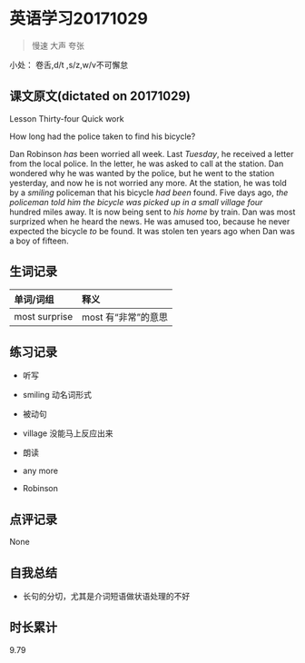# 英语学习20171029

> 慢速 大声 夸张

小处： 卷舌,d/t ,s/z,w/v不可懈怠

## 课文原文(dictated on 20171029)

Lesson Thirty-four  Quick work

How long had the police taken to find his bicycle?

Dan Robinson _has_ been worried all week.
Last _Tuesday_, he received a letter from the local police.
In the letter, he was asked to call at the station.
Dan wondered why he was wanted by the police, but he went to the station yesterday, and now he is not worried any more.
At the station, he was told by a _smiling_ policeman that his bicycle _had been_ found.
Five days ago, _the policeman told him_ _the bicycle was picked up in a small village_ _four_ hundred miles away.
It is now being sent to _his home_ by train.
Dan was most surprized when he heard the news.
He was amused too, because he never expected the bicycle _to_ be found.
It was stolen ten years ago when Dan was a boy of fifteen.

## 生词记录
| 单词/词组 | 释义   |
| :---- | :--- |
| most surprise |  most 有“非常”的意思|

## 练习记录
* 听写
 * smiling  动名词形式
 * 被动句
 * village 没能马上反应出来

* 朗读 
 * any more
 * Robinson

## 点评记录
None 

## 自我总结
* 长句的分切，尤其是介词短语做状语处理的不好

## 时长累计
9.79

